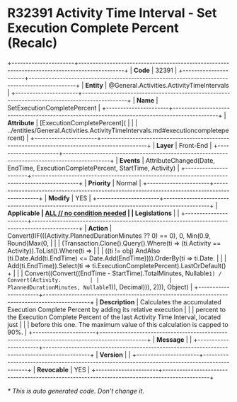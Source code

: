 ﻿---
erp.type: front-end-business-rule
erp.entity: General.Activities.ActivityTimeIntervals
---

# R32391 Activity Time Interval - Set Execution Complete Percent (Recalc)
+----------------------+----------------------------------------------------------------------------------------------+
| **Code**             | 32391                                                                                        |
+----------------------+----------------------------------------------------------------------------------------------+
| **Entity**           | @General.Activities.ActivityTimeIntervals                                                    |
+----------------------+----------------------------------------------------------------------------------------------+
| **Name**             | SetExecutionCompletePercent                                                                  |
+----------------------+----------------------------------------------------------------------------------------------+
| **Attribute**        | [ExecutionCompletePercent](                                                                  |
|                      | ../entities/General.Activities.ActivityTimeIntervals.md#executioncompletepercent)            |
+----------------------+----------------------------------------------------------------------------------------------+
| **Layer**            | Front-End                                                                                    |
+----------------------+----------------------------------------------------------------------------------------------+
| **Events**           | AttributeChanged(Date, EndTime, ExecutionCompletePercent, StartTime, Activity)               |
+----------------------+----------------------------------------------------------------------------------------------+
| **Priority**         | Normal                                                                                       |
+----------------------+----------------------------------------------------------------------------------------------+
| **Modify**           | YES                                                                                          |
+----------------------+----------------------------------------------------------------------------------------------+
| **Applicable         | [ALL // no condition needed](xref:applicable-legislations)                                   |
| Legislations**       |                                                                                              |
+----------------------+----------------------------------------------------------------------------------------------+
| **Action**           | Convert(IIF(((Activity.PlannedDurationMinutes ?? 0) == 0), 0, Min(0.9, Round(Max(0,          |
|                      | (Transaction.Clone().Query().Where(ti => (ti.Activity == Activity)).ToList().Where(ti =>     |
|                      | ((ti != obj) AndAlso (ti.Date.Add(ti.EndTime) <= Date.Add(EndTime)))).OrderBy(ti => ti.Date. |
|                      | Add(ti.EndTime)).Select(ti => ti.ExecutionCompletePercent).LastOrDefault() +                 |
|                      | Convert((Convert((EndTime - StartTime).TotalMinutes, Nullable`1) / Convert(Activity.         |
|                      | PlannedDurationMinutes, Nullable`1)), Decimal))), 2))), Object)                              |
+----------------------+----------------------------------------------------------------------------------------------+
| **Description**      | Calculates the accumulated Execution Complete Percent by adding its relative execution       |
|                      | percent to the Execution Complete Percent of the last Activity Time Interval, located just   |
|                      | before this one. The maximum value of this calculation is capped to 90%.                     |
+----------------------+----------------------------------------------------------------------------------------------+
| **Message**          |                                                                                              |
+----------------------+----------------------------------------------------------------------------------------------+
| **Version**          |                                                                                              |
+----------------------+----------------------------------------------------------------------------------------------+
| **Revocable**        | YES                                                                                          |
+----------------------+----------------------------------------------------------------------------------------------+

*\* This is auto generated code. Don't change it.*
